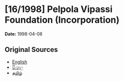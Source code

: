 # [16/1998] Pelpola Vipassi Foundation (Incorporation)

**Date:** 1998-04-08

## Original Sources

- [English](https://documents.gov.lk/view/acts/1998/4/16-1998_E.pdf)
- [සිංහල](https://documents.gov.lk/view/acts/1998/4/16-1998_S.pdf)
- [தமிழ்](https://documents.gov.lk/view/acts/1998/4/16-1998_T.pdf)
